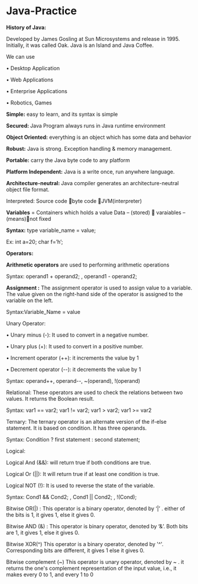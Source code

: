 # Java-Practice

<strong>History of Java:</strong>

Developed by James Gosling at Sun Microsystems and release in 1995. Initially, it was called Oak. Java is an Island and Java Coffee.

We can use 

•	Desktop Application

•	Web Applications

•	Enterprise Applications

•	Robotics, Games

<strong>Simple:</strong> easy to learn, and its syntax is simple

<strong>Secured: </strong>Java Program always runs in Java runtime environment

<strong>Object Oriented:</strong> everything is an object which has some data and behavior

<strong>Robust:</strong> Java is strong. Exception handling & memory management.

<strong>Portable:</strong> carry the Java byte code to any platform

<strong>Platform Independent:</strong> Java is a write once, run anywhere language.

<strong>Architecture-neutral: </strong>Java compiler generates an architecture-neutral object file format.

Interpreted: </strong>Source code byte code JVM(interpreter)

<strong>Variables</strong> = Containers which holds a value
Data – (stored)  varaiables –(means)not fixed

<strong>Syntax:</strong>
type variable_name = value;

Ex:
int a=20;
char f=’h’;

<strong>Operators:</strong>


<strong>Arithmetic operators</strong> are used to performing arithmetic operations

Syntax: operand1 + operand2;  , operand1 - operand2;  

<strong>Assignment :</strong> The assignment operator is used to assign value to a variable. The value given on the right-hand side of the operator is assigned to the variable on the left. 

Syntax:Variable_Name = value


Unary Operator:

•	Unary minus (-): It used to convert in a negative number.

•	Unary plus (+): It used to convert in a positive number.

•	Increment operator (++): it increments the value by 1

•	Decrement operator (--): it decrements the value by 1

Syntax: operand++, operand--, ~(operand), !(operand)


Relational: These operators are used to check the relations between two values. It returns the Boolean result.

Syntax: var1 == var2; var1 != var2; var1 > var2; var1 >= var2


Ternary: The ternary operator is an alternate version of the if-else statement. It is based on condition. It has three operands.

Syntax: Condition ? first statement : second statement;



Logical:

Logical And (&&): will return true if both conditions are true.

Logical Or (||): It will return true if at least one condition is true.

Logical NOT (!): It is used to reverse the state of the variable.

Syntax: Cond1 && Cond2; , Cond1 || Cond2;  , !(Cond);


Bitwise OR(|) : This operator is a binary operator, denoted by ‘|’ . either of the bits is 1, it gives 1, else it gives 0.


Bitwise  AND (&) : This operator is binary operator, denoted by ‘&’. Both bits are 1, it gives 1, else it gives 0.


Bitwise XOR(^) This operator is a binary operator, denoted by '^'. Corresponding bits are different, it gives 1 else it gives 0.

				 
Bitwise complement (~) This operator is unary operator, denoted by ~ . it returns the one's complement representation of the input value, i.e., it makes every 0 to 1,  and every 1 to 0

	

